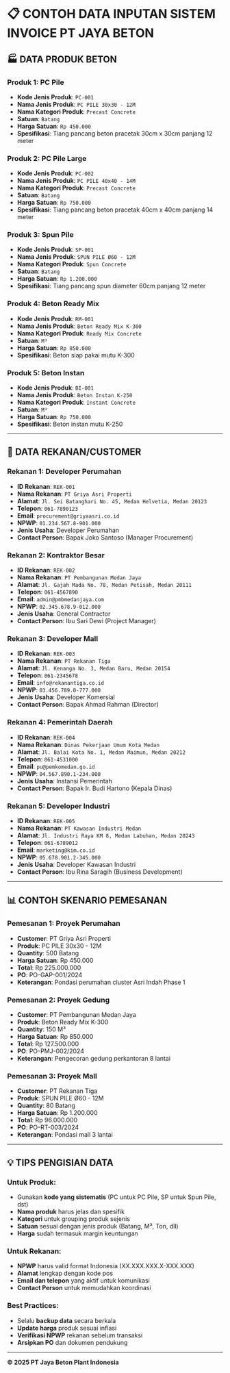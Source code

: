 # 📋 CONTOH DATA INPUTAN SISTEM INVOICE PT JAYA BETON

## 🏭 **DATA PRODUK BETON**

### **Produk 1: PC Pile**
- **Kode Jenis Produk**: `PC-001`
- **Nama Jenis Produk**: `PC PILE 30x30 - 12M`
- **Nama Kategori Produk**: `Precast Concrete`
- **Satuan**: `Batang`
- **Harga Satuan**: `Rp 450.000`
- **Spesifikasi**: Tiang pancang beton pracetak 30cm x 30cm panjang 12 meter

### **Produk 2: PC Pile Large**
- **Kode Jenis Produk**: `PC-002`
- **Nama Jenis Produk**: `PC PILE 40x40 - 14M`
- **Nama Kategori Produk**: `Precast Concrete`
- **Satuan**: `Batang`
- **Harga Satuan**: `Rp 750.000`
- **Spesifikasi**: Tiang pancang beton pracetak 40cm x 40cm panjang 14 meter

### **Produk 3: Spun Pile**
- **Kode Jenis Produk**: `SP-001`
- **Nama Jenis Produk**: `SPUN PILE Ø60 - 12M`
- **Nama Kategori Produk**: `Spun Concrete`
- **Satuan**: `Batang`
- **Harga Satuan**: `Rp 1.200.000`
- **Spesifikasi**: Tiang pancang spun diameter 60cm panjang 12 meter

### **Produk 4: Beton Ready Mix**
- **Kode Jenis Produk**: `RM-001`
- **Nama Jenis Produk**: `Beton Ready Mix K-300`
- **Nama Kategori Produk**: `Ready Mix Concrete`
- **Satuan**: `M³`
- **Harga Satuan**: `Rp 850.000`
- **Spesifikasi**: Beton siap pakai mutu K-300

### **Produk 5: Beton Instan**
- **Kode Jenis Produk**: `BI-001`
- **Nama Jenis Produk**: `Beton Instan K-250`
- **Nama Kategori Produk**: `Instant Concrete`
- **Satuan**: `M³`
- **Harga Satuan**: `Rp 750.000`
- **Spesifikasi**: Beton instan mutu K-250

---

## 🏢 **DATA REKANAN/CUSTOMER**

### **Rekanan 1: Developer Perumahan**
- **ID Rekanan**: `REK-001`
- **Nama Rekanan**: `PT Griya Asri Properti`
- **Alamat**: `Jl. Sei Batanghari No. 45, Medan Helvetia, Medan 20123`
- **Telepon**: `061-7890123`
- **Email**: `procurement@griyaasri.co.id`
- **NPWP**: `01.234.567.8-901.000`
- **Jenis Usaha**: Developer Perumahan
- **Contact Person**: Bapak Joko Santoso (Manager Procurement)

### **Rekanan 2: Kontraktor Besar**
- **ID Rekanan**: `REK-002`
- **Nama Rekanan**: `PT Pembangunan Medan Jaya`
- **Alamat**: `Jl. Gajah Mada No. 78, Medan Petisah, Medan 20111`
- **Telepon**: `061-4567890`
- **Email**: `admin@pmbmedanjaya.com`
- **NPWP**: `02.345.678.9-012.000`
- **Jenis Usaha**: General Contractor
- **Contact Person**: Ibu Sari Dewi (Project Manager)

### **Rekanan 3: Developer Mall**
- **ID Rekanan**: `REK-003`
- **Nama Rekanan**: `PT Rekanan Tiga`
- **Alamat**: `Jl. Kenanga No. 3, Medan Baru, Medan 20154`
- **Telepon**: `061-2345678`
- **Email**: `info@rekanantiga.co.id`
- **NPWP**: `03.456.789.0-777.000`
- **Jenis Usaha**: Developer Komersial
- **Contact Person**: Bapak Ahmad Rahman (Director)

### **Rekanan 4: Pemerintah Daerah**
- **ID Rekanan**: `REK-004`
- **Nama Rekanan**: `Dinas Pekerjaan Umum Kota Medan`
- **Alamat**: `Jl. Balai Kota No. 1, Medan Maimun, Medan 20212`
- **Telepon**: `061-4531000`
- **Email**: `pu@pemkomedan.go.id`
- **NPWP**: `04.567.890.1-234.000`
- **Jenis Usaha**: Instansi Pemerintah
- **Contact Person**: Bapak Ir. Budi Hartono (Kepala Dinas)

### **Rekanan 5: Developer Industri**
- **ID Rekanan**: `REK-005`
- **Nama Rekanan**: `PT Kawasan Industri Medan`
- **Alamat**: `Jl. Industri Raya KM 8, Medan Labuhan, Medan 20243`
- **Telepon**: `061-6789012`
- **Email**: `marketing@kim.co.id`
- **NPWP**: `05.678.901.2-345.000`
- **Jenis Usaha**: Developer Kawasan Industri
- **Contact Person**: Ibu Rina Saragih (Business Development)

---

## 📊 **CONTOH SKENARIO PEMESANAN**

### **Pemesanan 1: Proyek Perumahan**
- **Customer**: PT Griya Asri Properti
- **Produk**: PC PILE 30x30 - 12M
- **Quantity**: 500 Batang
- **Harga Satuan**: Rp 450.000
- **Total**: Rp 225.000.000
- **PO**: PO-GAP-001/2024
- **Keterangan**: Pondasi perumahan cluster Asri Indah Phase 1

### **Pemesanan 2: Proyek Gedung**
- **Customer**: PT Pembangunan Medan Jaya
- **Produk**: Beton Ready Mix K-300
- **Quantity**: 150 M³
- **Harga Satuan**: Rp 850.000
- **Total**: Rp 127.500.000
- **PO**: PO-PMJ-002/2024
- **Keterangan**: Pengecoran gedung perkantoran 8 lantai

### **Pemesanan 3: Proyek Mall**
- **Customer**: PT Rekanan Tiga
- **Produk**: SPUN PILE Ø60 - 12M
- **Quantity**: 80 Batang
- **Harga Satuan**: Rp 1.200.000
- **Total**: Rp 96.000.000
- **PO**: PO-RT-003/2024
- **Keterangan**: Pondasi mall 3 lantai

---

## 💡 **TIPS PENGISIAN DATA**

### **Untuk Produk:**
- Gunakan **kode yang sistematis** (PC untuk PC Pile, SP untuk Spun Pile, dst)
- **Nama produk** harus jelas dan spesifik
- **Kategori** untuk grouping produk sejenis
- **Satuan** sesuai dengan jenis produk (Batang, M³, Ton, dll)
- **Harga** sudah termasuk margin keuntungan

### **Untuk Rekanan:**
- **NPWP** harus valid format Indonesia (XX.XXX.XXX.X-XXX.XXX)
- **Alamat** lengkap dengan kode pos
- **Email dan telepon** yang aktif untuk komunikasi
- **Contact Person** untuk memudahkan koordinasi

### **Best Practices:**
- Selalu **backup data** secara berkala
- **Update harga** produk sesuai inflasi
- **Verifikasi NPWP** rekanan sebelum transaksi
- **Arsipkan PO** dan dokumen pendukung

---

**© 2025 PT Jaya Beton Plant Indonesia**
